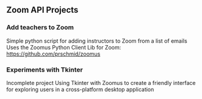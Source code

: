 ## Zoom API Projects

### Add teachers to Zoom
Simple python script for adding instructors to Zoom from a list of emails
Uses the Zoomus Python Client Lib for Zoom: https://github.com/prschmid/zoomus

### Experiments with Tkinter
Incomplete project Using Tkinter with Zoomus to create a friendly interface for exploring users in a cross-platform
desktop application
